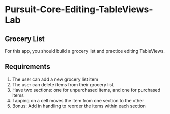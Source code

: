 # Pursuit-Core-Editing-TableViews-Lab

## Grocery List

For this app, you should build a grocery list and practice editing TableViews.

## Requirements

1. The user can add a new grocery list item
1. The user can delete items from their grocery list
1. Have two sections: one for unpurchased items, and one for purchased items
1. Tapping on a cell moves the item from one section to the other
1. Bonus: Add in handling to reorder the items within each section
